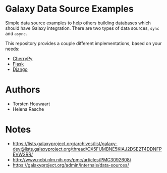 # Galaxy Data Source Examples

Simple data source examples to help others building databases which should have
Galaxy integration. There are two types of data sources, `sync` and `async`.

This repository provides a couple different implementations, based on your needs:

- [CherryPy](./cherrypy)
- [Flask](./flask)
- [Django](https://github.com/erasche/django-galaxydatasource)

# Authors

- Torsten Houwaart
- Helena Rasche

# Notes

- https://lists.galaxyproject.org/archives/list/galaxy-dev@lists.galaxyproject.org/thread/OX5FUMBNE5KIAJ2DSE2T4DDNFPEVW2RR/
- http://www.ncbi.nlm.nih.gov/pmc/articles/PMC3092608/
- https://galaxyproject.org/admin/internals/data-sources/
